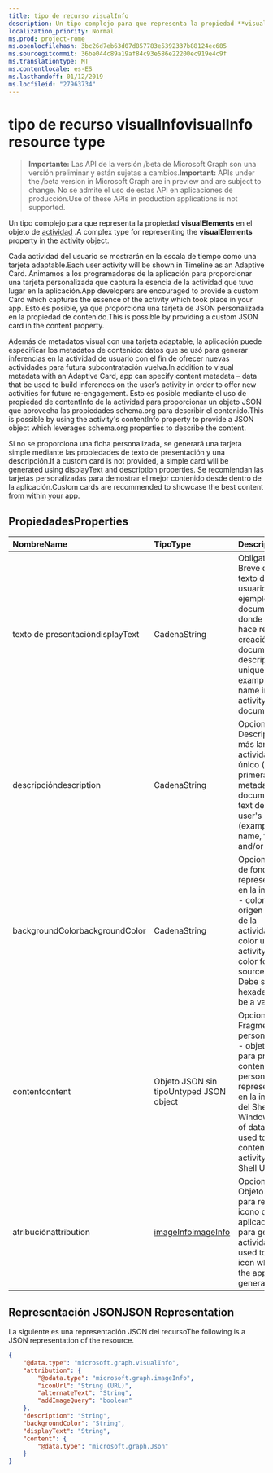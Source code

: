 ```yaml
---
title: tipo de recurso visualInfo
description: Un tipo complejo para que representa la propiedad **visualElements** en el objeto de actividad.
localization_priority: Normal
ms.prod: project-rome
ms.openlocfilehash: 3bc26d7eb63d07d857783e5392337b88124ec685
ms.sourcegitcommit: 36be044c89a19af84c93e586e22200ec919e4c9f
ms.translationtype: MT
ms.contentlocale: es-ES
ms.lasthandoff: 01/12/2019
ms.locfileid: "27963734"
---
```

# <a name="visualinfo-resource-type"></a><span data-ttu-id="c842b-103">tipo de recurso visualInfo</span><span class="sxs-lookup"><span data-stu-id="c842b-103">visualInfo resource type</span></span>

> <span data-ttu-id="c842b-104">**Importante:** Las API de la versión /beta de Microsoft Graph son una versión preliminar y están sujetas a cambios.</span><span class="sxs-lookup"><span data-stu-id="c842b-104">**Important:** APIs under the /beta version in Microsoft Graph are in preview and are subject to change.</span></span> <span data-ttu-id="c842b-105">No se admite el uso de estas API en aplicaciones de producción.</span><span class="sxs-lookup"><span data-stu-id="c842b-105">Use of these APIs in production applications is not supported.</span></span>

<span data-ttu-id="c842b-106">Un tipo complejo para que representa la propiedad **visualElements** en el objeto de [actividad](../resources/projectrome-activity.md) .</span><span class="sxs-lookup"><span data-stu-id="c842b-106">A complex type for representing the **visualElements** property in the [activity](../resources/projectrome-activity.md) object.</span></span>

<span data-ttu-id="c842b-107">Cada actividad del usuario se mostrarán en la escala de tiempo como una tarjeta adaptable.</span><span class="sxs-lookup"><span data-stu-id="c842b-107">Each user activity will be shown in Timeline as an Adaptive Card.</span></span> <span data-ttu-id="c842b-108">Animamos a los programadores de la aplicación para proporcionar una tarjeta personalizada que captura la esencia de la actividad que tuvo lugar en la aplicación.</span><span class="sxs-lookup"><span data-stu-id="c842b-108">App developers are encouraged to provide a custom Card which captures the essence of the activity which took place in your app.</span></span> <span data-ttu-id="c842b-109">Esto es posible, ya que proporciona una tarjeta de JSON personalizada en la propiedad de contenido.</span><span class="sxs-lookup"><span data-stu-id="c842b-109">This is possible by providing a custom JSON card in the content property.</span></span>

<span data-ttu-id="c842b-110">Además de metadatos visual con una tarjeta adaptable, la aplicación puede especificar los metadatos de contenido: datos que se usó para generar inferencias en la actividad de usuario con el fin de ofrecer nuevas actividades para futura subcontratación vuelva.</span><span class="sxs-lookup"><span data-stu-id="c842b-110">In addition to visual metadata with an Adaptive Card, app can specify content metadata – data that be used to build inferences on the user’s activity in order to offer new activities for future re-engagement.</span></span> <span data-ttu-id="c842b-111">Esto es posible mediante el uso de propiedad de contentInfo de la actividad para proporcionar un objeto JSON que aprovecha las propiedades schema.org para describir el contenido.</span><span class="sxs-lookup"><span data-stu-id="c842b-111">This is possible by using the activity's contentInfo property to provide a JSON object which leverages schema.org properties to describe the content.</span></span>

<span data-ttu-id="c842b-112">Si no se proporciona una ficha personalizada, se generará una tarjeta simple mediante las propiedades de texto de presentación y una descripción.</span><span class="sxs-lookup"><span data-stu-id="c842b-112">If a custom card is not provided, a simple card will be generated using displayText and description properties.</span></span> <span data-ttu-id="c842b-113">Se recomiendan las tarjetas personalizadas para demostrar el mejor contenido desde dentro de la aplicación.</span><span class="sxs-lookup"><span data-stu-id="c842b-113">Custom cards are recommended to showcase the best content from within your app.</span></span>

## <a name="properties"></a><span data-ttu-id="c842b-114">Propiedades</span><span class="sxs-lookup"><span data-stu-id="c842b-114">Properties</span></span>

|<span data-ttu-id="c842b-115">Nombre</span><span class="sxs-lookup"><span data-stu-id="c842b-115">Name</span></span> | <span data-ttu-id="c842b-116">Tipo</span><span class="sxs-lookup"><span data-stu-id="c842b-116">Type</span></span> | <span data-ttu-id="c842b-117">Descripción</span><span class="sxs-lookup"><span data-stu-id="c842b-117">Description</span></span>|
|:----|:------|:-----------|
|<span data-ttu-id="c842b-118">texto de presentación</span><span class="sxs-lookup"><span data-stu-id="c842b-118">displayText</span></span> | <span data-ttu-id="c842b-119">Cadena</span><span class="sxs-lookup"><span data-stu-id="c842b-119">String</span></span> | <span data-ttu-id="c842b-120">Obligatorio.</span><span class="sxs-lookup"><span data-stu-id="c842b-120">Required.</span></span> <span data-ttu-id="c842b-121">Breve descripción de texto de la actividad de usuario único (por ejemplo, el nombre de documento en los casos donde una actividad hace referencia a la creación de documentos)</span><span class="sxs-lookup"><span data-stu-id="c842b-121">Short text description of the user's unique activity (for example, document name in cases where an activity refers to document creation)</span></span>|
|<span data-ttu-id="c842b-122">descripción</span><span class="sxs-lookup"><span data-stu-id="c842b-122">description</span></span> | <span data-ttu-id="c842b-123">Cadena</span><span class="sxs-lookup"><span data-stu-id="c842b-123">String</span></span> | <span data-ttu-id="c842b-124">Opcional.</span><span class="sxs-lookup"><span data-stu-id="c842b-124">Optional.</span></span> <span data-ttu-id="c842b-125">Descripción de texto más larga de la actividad de usuario único (ejemplo: nombre, primera oración y metadatos de documentos)</span><span class="sxs-lookup"><span data-stu-id="c842b-125">Longer text description of the user's unique activity (example: document name, first sentence, and/or metadata)</span></span>|
|<span data-ttu-id="c842b-126">backgroundColor</span><span class="sxs-lookup"><span data-stu-id="c842b-126">backgroundColor</span></span> | <span data-ttu-id="c842b-127">Cadena</span><span class="sxs-lookup"><span data-stu-id="c842b-127">String</span></span> | <span data-ttu-id="c842b-128">Opcional.</span><span class="sxs-lookup"><span data-stu-id="c842b-128">Optional.</span></span> <span data-ttu-id="c842b-129">Color de fondo utilizado para representar la actividad en la interfaz de usuario - color de marca para el origen de la aplicación de la actividad.</span><span class="sxs-lookup"><span data-stu-id="c842b-129">Background color used to render the activity in the UI - brand color for the application source of the activity.</span></span> <span data-ttu-id="c842b-130">Debe ser un color hexadecimal válido</span><span class="sxs-lookup"><span data-stu-id="c842b-130">Must be a valid hex color</span></span>|
|<span data-ttu-id="c842b-131">content</span><span class="sxs-lookup"><span data-stu-id="c842b-131">content</span></span> | <span data-ttu-id="c842b-132">Objeto JSON sin tipo</span><span class="sxs-lookup"><span data-stu-id="c842b-132">Untyped JSON object</span></span> | <span data-ttu-id="c842b-133">Opcional.</span><span class="sxs-lookup"><span data-stu-id="c842b-133">Optional.</span></span> <span data-ttu-id="c842b-134">Fragmento personalizado de datos - objeto JSON se usa para proporcionar contenido personalizado para representar la actividad en la interfaz de usuario del Shell de Windows</span><span class="sxs-lookup"><span data-stu-id="c842b-134">Custom piece of data - JSON object used to provide custom content to render the activity in the Windows Shell UI</span></span>|
|<span data-ttu-id="c842b-135">atribución</span><span class="sxs-lookup"><span data-stu-id="c842b-135">attribution</span></span> | [<span data-ttu-id="c842b-136">imageInfo</span><span class="sxs-lookup"><span data-stu-id="c842b-136">imageInfo</span></span>](../resources/projectrome-imageinfo.md) | <span data-ttu-id="c842b-137">Opcional.</span><span class="sxs-lookup"><span data-stu-id="c842b-137">Optional.</span></span> <span data-ttu-id="c842b-138">Objeto JSON usado para representar un icono que representa la aplicación que se usa para generar la actividad</span><span class="sxs-lookup"><span data-stu-id="c842b-138">JSON object used to represent an icon which represents the application used to generate the activity</span></span>|

## <a name="json-representation"></a><span data-ttu-id="c842b-139">Representación JSON</span><span class="sxs-lookup"><span data-stu-id="c842b-139">JSON Representation</span></span>

<span data-ttu-id="c842b-140">La siguiente es una representación JSON del recurso</span><span class="sxs-lookup"><span data-stu-id="c842b-140">The following is a JSON representation of the resource.</span></span>

<!-- {
  "blockType": "resource",
  "optionalProperties": [
    "attribution",
    "description",
    "backgroundColor",
    "content"
  ],
  "@odata.type": "microsoft.graph.visualInfo"
}-->

```json
{
    "@data.type": "microsoft.graph.visualInfo",
    "attribution": {
        "@odata.type": "microsoft.graph.imageInfo",
        "iconUrl": "String (URL)",
        "alternateText": "String",
        "addImageQuery": "boolean"
    },
    "description": "String",
    "backgroundColor": "String",
    "displayText": "String",
    "content": {
        "@data.type": "microsoft.graph.Json"
    }
}
```

<!-- uuid: 8fcb5dbc-d5aa-4681-8e31-b001d5168d79
2017-06-07 14:57:30 UTC -->
<!-- {
  "type": "#page.annotation",
  "description": "visualinfo resource",
  "keywords": "",
  "section": "documentation",
  "tocPath": ""
}-->

